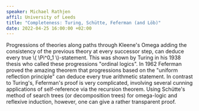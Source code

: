 ```yaml
---
speaker: Michael Rathjen
affil: University of Leeds
title: "Completeness: Turing, Schütte, Feferman (and Löb)"
date: 2022-04-25 16:00:00 +02:00
---
```


Progressions of theories along paths through Kleene's Omega adding the consistency of the previous theory at every successor step, can deduce every true <span>\\( \Pi^0_1 \\)</span>-statement. This was shown by Turing in his 1938 thesis who called these progressions  "ordinal logics". In 1962 Feferman proved the amazing theorem that progressions based on the "uniform reflection principle" can deduce every true arithmetic statement. In contrast to Turing's, Feferman's proof is very complicated, involving several cunning applications of self-reference via the recursion theorem. Using Schütte's method of search trees (or decomposition trees) for omega-logic and reflexive induction, however, one can give a rather transparent proof.
